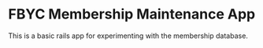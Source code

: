 # FBYC Membership Maintenance App

This is a basic rails app for experimenting with the membership database.
